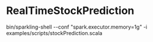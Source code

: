 # RealTimeStockPrediction
bin/sparkling-shell --conf "spark.executor.memory=1g" -i  examples/scripts/stockPrediction.scala

